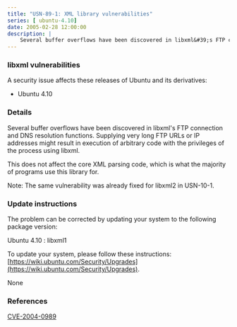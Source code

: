 ```yaml
---
title: "USN-89-1: XML library vulnerabilities"
series: [ ubuntu-4.10]
date: 2005-02-28 12:00:00
description: |
    Several buffer overflows have been discovered in libxml&#39;s FTP connection and DNS resolution functions. Supplying very long FTP URLs or IP addresses might result in execution of arbitrary code with the privileges of the process using libxml.
--- 
```

 
### libxml vulnerabilities

A security issue affects these releases of Ubuntu and its derivatives:

* Ubuntu 4.10

### Details

Several buffer overflows have been discovered in libxml&#39;s FTP connection and DNS resolution functions. Supplying very long FTP URLs or IP addresses might result in execution of arbitrary code with the privileges of the process using libxml.

This does not affect the core XML parsing code, which is what the majority of programs use this library for.

Note: The same vulnerability was already fixed for libxml2 in USN-10-1.

### Update instructions

The problem can be corrected by updating your system to the following package version:

Ubuntu 4.10
 : libxml1 

To update your system, please follow these instructions: [https://wiki.ubuntu.com/Security/Upgrades](https://wiki.ubuntu.com/Security/Upgrades).

None

### References

 [CVE-2004-0989](http://people.ubuntu.com/~ubuntu-security/cve/CVE-2004-0989)
 
